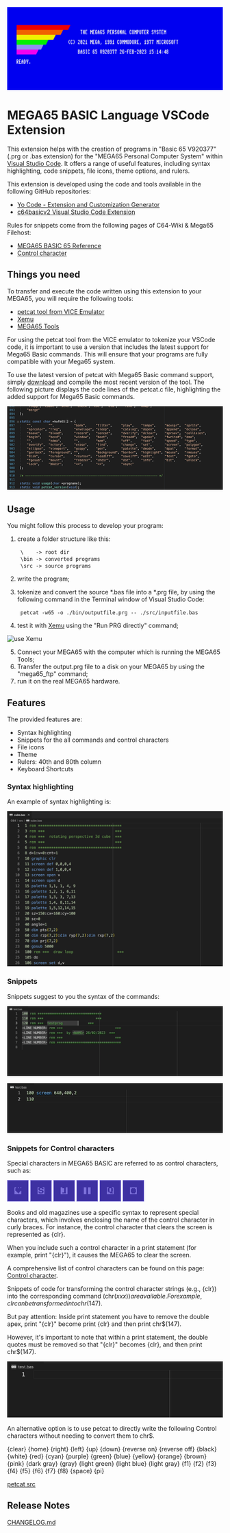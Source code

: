 ![mega65basic logo](https://github.com/clockchip/mega65basic/blob/main/images/mega65basic_logo.png)

# MEGA65 BASIC Language VSCode Extension

This extension helps with the creation of programs in "Basic 65 V920377" (.prg or .bas extension) for the "MEGA65 Personal Computer System" within [Visual Studio Code](https://code.visualstudio.com/). It offers a range of useful features, including syntax highlighting, code snippets, file icons, theme options, and rulers.

This extension is developed using the code and tools available in the following GitHub repositories:
- [Yo Code - Extension and Customization Generator](https://github.com/microsoft/vscode-generator-code)
- [c64basicv2 Visual Studio Code Extension](https://github.com/gverduci/c64basicv2)

Rules for snippets come from the following pages of C64-Wiki & Mega65 Filehost:
- [MEGA65 BASIC 65 Reference](https://files.mega65.org/files/m/mega65-basic65-reference_PeK0ek.pdf) 
- [Control character](https://www.c64-wiki.com/wiki/control_character) 

## Things you need

To transfer and execute the code written using this extension to your MEGA65, you will require the following tools:
- [petcat tool from VICE Emulator](https://vice-emu.sourceforge.io/)
- [Xemu](https://github.lgb.hu/xemu/)
- [MEGA65 Tools](https://github.com/MEGA65/mega65-tools)

For using the petcat tool from the VICE emulator to tokenize your VSCode code, it is important to use a version that includes the latest support for Mega65 Basic commands. This will ensure that your programs are fully compatible with your Mega65 system.

To use the latest version of petcat with Mega65 Basic command support, simply [download](https://github.com/VICE-Team/svn-mirror/blob/main/vice/src/tools/petcat/petcat.c) and compile the most recent version of the tool. The following picture displays the code lines of the petcat.c file, highlighting the added support for Mega65 Basic commands.

![petcat.c code](https://github.com/clockchip/mega65basic/blob/main/images/petcat.png)

## Usage

You might follow this process to develop your program:
1. create a folder structure like this:

        \    -> root dir
        \bin -> converted programs
        \src -> source programs

2. write the program; 
3. tokenize and convert the source *.bas file into a *.prg file, by using the following command in the Terminal window of Visual Studio Code:
        
        petcat -w65 -o ./bin/outputfile.prg -- ./src/inputfile.bas

4. test it with [Xemu](https://github.lgb.hu/xemu/) using the "Run PRG directly" command;

![use Xemu](https://github.com/clockchip/mega65basic/blob/main/images/petcat.gif)

5. Connect your MEGA65 with the computer which is running the MEGA65 Tools;
6. Transfer the output.prg file to a disk on your MEGA65 by using the "mega65_ftp" command;
7. run it on the real MEGA65 hardware.

## Features

The provided features are:

- Syntax highlighting
- Snippets for the all commands and control characters
- File icons
- Theme
- Rulers: 40th and 80th column
- Keyboard Shortcuts

### Syntax highlighting
An example of syntax highlighting is:

![mega65basic highlighting](https://github.com/clockchip/mega65basic/blob/main/images/mega65basic_syntaxhigh.png)

### Snippets

Snippets suggest to you the syntax of the commands:

![REM Snippets](https://github.com/clockchip/mega65basic/blob/main/images/snippets1.gif)

![Command Snippets](https://github.com/clockchip/mega65basic/blob/main/images/snippets2.gif)

### Snippets for Control characters
Special characters in MEGA65 BASIC are referred to as control characters, such as:

![Clears screen](https://github.com/clockchip/mega65basic/blob/main/images/01.png)
![Place cursor in top left corner](https://github.com/clockchip/mega65basic/blob/main/images/02.png)
![Cursor one step right](https://github.com/clockchip/mega65basic/blob/main/images/03.png)
![Cursor one step to the left](https://github.com/clockchip/mega65basic/blob/main/images/04.png)
![Cursor one position down](https://github.com/clockchip/mega65basic/blob/main/images/05.png)
![Cursor one position up](https://github.com/clockchip/mega65basic/blob/main/images/06.png)

Books and old magazines use a specific syntax to represent special characters, which involves enclosing the name of the control character in curly braces. For instance, the control character that clears the screen is represented as {clr}.

When you include such a control character in a print statement (for example, print "{clr}"), it causes the MEGA65 to clear the screen.

A comprehensive list of control characters can be found on this page: [Control character](https://www.c64-wiki.com/wiki/control_character).

Snippets of code for transforming the control character strings (e.g., {clr}) into the corresponding command (chr$(xxx)) are available. For example, {clr} can be transformed into chr$(147).

But pay attention: Inside print statement you have to remove the double apex, print "{clr}" become print {clr} and then print chr$(147).

However, it's important to note that within a print statement, the double quotes must be removed so that "{clr}" becomes {clr}, and then print chr$(147).

![c64basicv2 Control Character Snippet](https://github.com/clockchip/mega65basic/blob/main/images/control_chr.gif)

An alternative option is to use petcat to directly write the following Control characters without needing to convert them to chr$.

{clear}             {home}              {right}         {left}              {up}                {down}
{reverse on}        {reverse off}       {black}         {white}             {red}               {cyan}
{purple}            {green}             {blue}          {yellow}            {orange}            {brown}
{pink}              {dark gray}         {gray}          {light green}       {light blue}        {light gray}
{f1}                {f2}                {f3}            {f4}                {f5}                {f6}
{f7}                {f8}                {space}         {pi}

[petcat src](https://github.com/svn2github/vice-emu/blob/524c58c4c2159dbe82520d36b7dde6a082eeddf7/vice/src/petcat.c#L683)

## Release Notes

[CHANGELOG.md](./CHANGELOG.md)
